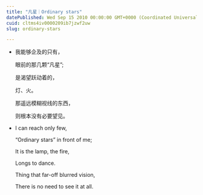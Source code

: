 ```yaml
---
title: "凡星｜Ordinary stars"
datePublished: Wed Sep 15 2010 00:00:00 GMT+0000 (Coordinated Universal Time)
cuid: cltms4iv0000209ib7jzwf2uw
slug: ordinary-stars

---
```


* 我能够企及的只有，
    
    眼前的那几颗“凡星”;
    
    是渴望跃动着的，
    
    灯、火。
    
    那遥远模糊视线的东西，
    
    则根本没有必要望见。
    
* I can reach only few,
    
    “Ordinary stars” in front of me;
    
    It is the lamp, the fire,
    
    Longs to dance.
    
    Thing that far-off blurred vision,
    
    There is no need to see it at all.